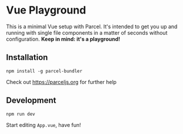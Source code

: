 # Vue Playground

This is a minimal Vue setup with Parcel. It's intended to get you up and running with single file components in a matter of seconds without configuration. **Keep in mind: it's a playground!**

## Installation

```
npm install -g parcel-bundler
```

Check out https://parceljs.org for further help

## Development

```
npm run dev
```

Start editing `App.vue`, have fun!
